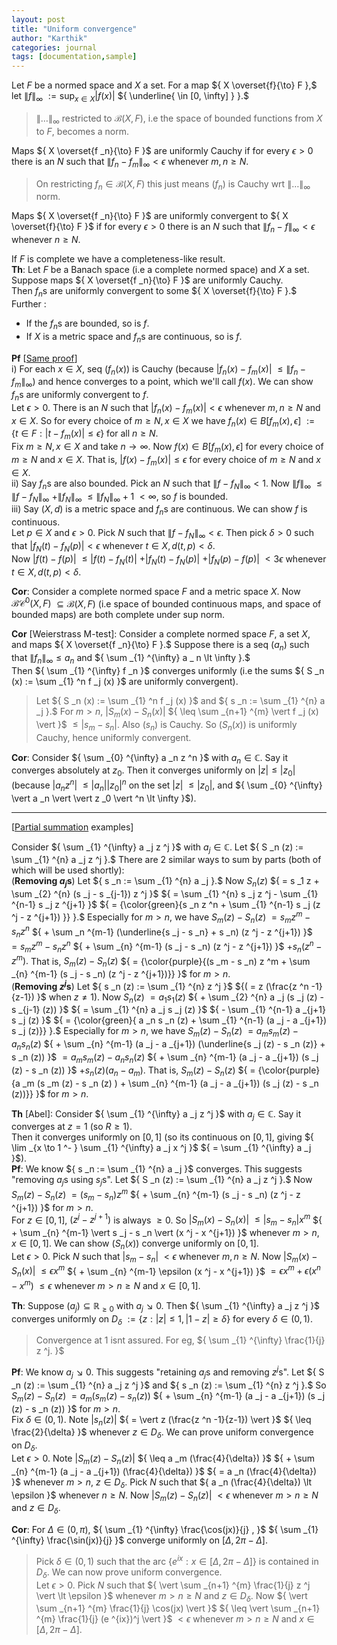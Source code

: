 ```yaml
---
layout: post
title: "Uniform convergence"
author: "Karthik"
categories: journal
tags: [documentation,sample]
---
```


Let ${ F }$ be a normed space and ${ X }$ a set. For a map ${ X \overset{f}{\to} F },$ let ${ \lVert f \rVert _{\infty}  }$ ${ := \sup _{ x \in X} \vert f (x) \vert }$ ${ \underline{ \in [0, \infty] } }.$   
> ${ \lVert \ldots \rVert _{\infty} }$ restricted to ${ \mathcal{B}(X, F) , }$ i.e the space of bounded functions from ${ X }$ to ${ F, }$ becomes a norm. 

Maps ${ X \overset{f _n}{\to} F }$ are uniformly Cauchy if for every ${ \epsilon \gt 0 }$ there is an ${ N }$ such that ${ \lVert f _n - f _m \rVert _{\infty} \lt \epsilon }$ whenever ${ m, n \geq N }.$   
> On restricting ${ f _n \in \mathcal{B}(X, F) }$ this just means ${ (f _n) }$ is Cauchy wrt ${ \lVert \ldots \rVert _{\infty} }$ norm. 

Maps ${ X \overset{f _n}{\to} F }$ are uniformly convergent to ${ X \overset{f}{\to} F }$ if for every ${ \epsilon \gt 0 }$ there is an ${ N }$ such that ${ \lVert f _n - f \rVert _{\infty} \lt \epsilon }$ whenever ${ n \geq N }.$ 

If ${ F }$ is complete we have a completeness-like result.     
**Th**: Let ${ F }$ be a Banach space (i.e a complete normed space) and ${ X }$ a set. Suppose maps ${ X \overset{f _n}{\to} F }$ are uniformly Cauchy.   
Then ${ f _n }$s are uniformly convergent to some ${ X \overset{f}{\to} F }.$ Further :   
* If the ${ f _n }$s are bounded, so is ${ f }.$ 
* If ${ X }$ is a metric space and ${ f _n }$s are continuous, so is ${ f }.$   

**Pf** [[Same proof](https://bvenkatakarthik.github.io/NormsC01)]    
i) For each ${ x \in X },$ seq ${ (f _n (x)) }$ is Cauchy (because ${ \vert f _n (x) - f _ m (x) \vert }$ ${ \leq \lVert f _n - f _m \rVert _{\infty} }$) and hence converges to a point, which we'll call ${ f(x) }.$ We can show ${ f _n }$s are uniformly convergent to ${ f }.$   
Let ${ \epsilon \gt 0 }.$ There is an ${ N }$ such that ${ \vert f _n (x) - f _m (x) \vert \lt \epsilon }$ whenever ${ m, n \geq N }$ and ${ x \in X }.$ So for every choice of ${ m \geq N, x \in X }$ we have ${ f _n (x) \in B[f _m (x), \epsilon] }$ ${ := \lbrace t \in F : \vert t - f _m (x) \vert \leq \epsilon \rbrace }$ for all ${ n \geq N }.$   
Fix ${ m \geq N, x \in X }$ and take ${ n \to \infty.}$ Now ${ f (x) \in B[f _m (x), \epsilon] }$ for every choice of ${ m \geq N }$ and ${ x \in X }.$ That is, ${ \vert f(x) - f _m (x) \vert \leq \epsilon }$ for every choice of ${ m \geq N }$ and ${ x \in X }.$   
ii) Say ${ f _n }$s are also bounded. Pick an ${ N }$ such that ${ \lVert f - f _N \rVert _{\infty} \lt 1 }.$ Now ${ \lVert f \rVert _{\infty} }$ ${ \leq \lVert f - f _N \rVert _{\infty} }$ ${ + \lVert f _N \rVert _{\infty} }$ ${ \leq \lVert f _N \rVert _{\infty} + 1 }$ ${ \lt \infty },$ so ${ f }$ is bounded.   
iii) Say ${ (X,d) }$ is a metric space and ${ f _n }$s are continuous. We can show ${ f }$ is continuous.   
Let ${ p \in X }$ and ${ \epsilon \gt 0 }.$ Pick ${ N }$ such that ${ \lVert f - f _N \rVert _{\infty} \lt \epsilon  }.$ Then pick ${ \delta \gt 0 }$ such that ${ \vert f _N (t) - f _N (p) \vert  \lt \epsilon }$ whenever ${ t \in X, d(t,p) \lt \delta }.$   
Now ${ \vert f (t) - f(p) \vert }$ ${ \leq \vert f (t) - f _N (t) \vert }$ ${ + \vert f _N (t) - f _N (p) \vert }$ ${  + \vert f _N (p) - f (p) \vert }$ ${ \lt 3\epsilon }$ whenever ${ t \in X, d(t,p) \lt \delta }.$ 

**Cor**: Consider a complete normed space ${ F }$ and a metric space ${ X }.$ Now ${ \mathcal{BC} ^{0} (X, F) }$ ${ \subseteq \mathcal{B}(X,F) }$ (i.e space of bounded continuous maps, and space of bounded maps) are both complete under sup norm.  

**Cor** [Weierstrass M-test]: Consider a complete normed space ${ F },$ a set ${ X },$ and maps ${ X \overset{f _n}{\to} F }.$ Suppose there is a seq ${ (a _n) }$ such that ${ \lVert f _n \rVert _{\infty} \leq a _n }$ and ${ \sum _{1} ^{\infty} a _ n \lt \infty }.$   
Then ${ \sum _{1} ^{\infty} f _n }$ converges uniformly (i.e the sums ${ S _n (x) := \sum _{1} ^n f _j (x) }$ are uniformly convergent).   
> Let ${ S _n (x) := \sum _{1} ^n f _j (x) }$ and ${ s _n := \sum _{1} ^{n} a _j }.$ For ${ m \gt n ,}$ ${ \vert S _m (x) - S _n (x) \vert }$ ${ \leq \sum _{n+1} ^{m} \vert f _j (x) \vert }$ ${ \leq \vert s _m - s _n \vert }.$ Also ${ (s _n) }$ is Cauchy. So ${ (S _n (x)) }$ is uniformly Cauchy, hence uniformly convergent.  

**Cor**: Consider ${ \sum _{0} ^{\infty} a _n z ^n }$ with ${ a _n \in \mathbb{C} }.$ Say it converges absolutely at ${ z _0 }.$ Then it converges uniformly on ${ \vert z \vert \leq \vert z _0 \vert }$ (because ${ \vert a _n z ^n \vert }$ ${ \leq \vert a _n \vert \vert  z _0 \vert ^n }$ on the set ${ \vert z \vert }$ ${ \leq \vert  z _0 \vert },$ and ${ \sum _{0} ^{\infty} \vert a _n \vert \vert z _0 \vert ^n \lt \infty }$). 

---

[[Partial summation](https://bvenkatakarthik.github.io/PartialSummation) examples]  

Consider ${ \sum _{1} ^{\infty} a _j z ^j }$ with ${ a _j \in \mathbb{C} }.$ Let ${ S _n (z) := \sum _{1} ^{n} a _j z ^j }.$ There are ${ 2 }$ similar ways to sum by parts (both of which will be used shortly):    
(**Removing ${ a _j }$s**) Let ${ s _n := \sum _{1} ^{n} a _j }.$ Now ${ S _n (z) }$ ${ = s _1 z + \sum _{2} ^{n} (s _j - s _{j-1}) z ^j }$ ${ = \sum _{1} ^{n} s _j z ^j - \sum _{1} ^{n-1} s _j z ^{j+1} }$ ${ = {\color{green}{s _n z ^n + \sum _{1} ^{n-1} s _j (z ^j - z ^{j+1}) }}  }.$ Especially for ${ m \gt n },$ we have ${ S _m (z) - S _n (z) }$ ${ = s _m z ^m - s _n z ^n }$ ${ + \sum _n ^{m-1} (\underline{s _j - s _n} + s _n) (z ^j - z ^{j+1}) }$ ${ = s _m z ^m - s _n z ^n }$ ${ + \sum _{n} ^{m-1} (s _j - s _n) (z ^j - z ^{j+1}) }$ ${ + s _n (z ^n - z ^m) }.$ That is, ${ S _m (z) - S _n (z) }$ ${ = {\color{purple}{(s _m - s _n) z ^m + \sum _{n} ^{m-1} (s _j - s _n) (z ^j - z ^{j+1})}}  }$ for ${ m \gt n }.$       
(**Removing ${ z ^j }$s**) Let ${ s _n (z) := \sum _{1} ^{n} z ^j }$ ${( = z (\frac{z ^n -1}{z-1}) }$ when ${ z \neq 1 ) }.$ Now ${ S _n (z) }$ ${ = a _1 s _1 (z) }$ ${ + \sum _{2} ^{n} a _j (s _j (z) - s _{j-1} (z)) }$ ${ = \sum _{1} ^{n} a _j s _j (z) }$ ${ - \sum _{1} ^{n-1} a _{j+1} s _j (z)  }$ ${ = {\color{green}{ a _n s _n (z) + \sum _{1} ^{n-1} (a _j - a _{j+1}) s _j (z)}}  }.$ Especially for ${ m \gt n ,}$ we have ${ S _m (z) - S _n (z) }$ ${ = a _m s _m (z) - a _n s _n (z) }$ ${ + \sum _{n} ^{m-1} (a _j - a _{j+1}) (\underline{s _j (z) - s _n (z)} + s _n (z)) }$ ${ = a _m s _m (z) - a _n s _n (z)  }$ ${ + \sum _{n} ^{m-1} (a _j - a _{j+1}) (s _j (z) - s _n (z)) }$ ${ + s _n (z) (a _n - a _m) }.$ That is, ${ S _m (z) - S _n (z)  }$ ${ = {\color{purple}{a _m (s _m (z) - s _n (z) ) + \sum _{n} ^{m-1} (a _j - a _{j+1}) (s _j (z) - s _n (z))}} }$ for ${ m \gt n }.$ 

**Th** [Abel]: Consider ${ \sum _{1} ^{\infty} a _j z ^j }$ with ${ a _j \in \mathbb{C} }.$ Say it converges at ${ z = 1 }$ (so ${ R \geq 1 }$).   
Then it converges uniformly on ${ [0,1] }$ (so its continuous on ${ [0,1] },$ giving ${ \lim _{x \to 1 ^-  } \sum _{1} ^{\infty} a _j x ^j }$ ${ = \sum _{1} ^{\infty} a _j }$).   
**Pf**: We know ${ s _n := \sum _{1} ^{n} a _j }$ converges. This suggests "removing ${ a _j }$s using ${ s _j }$s". Let ${ S _n (z) := \sum _{1} ^{n} a _j z ^j }.$ Now ${ S _m (z) - S _n (z) }$ ${ = (s _m - s _n) z ^m }$ ${ + \sum _{n} ^{m-1} (s _j - s _n) (z ^j - z ^{j+1}) }$ for ${ m \gt n }.$   
For ${ z \in [0,1] },$ ${ (z ^j - z ^{j+1}) }$ is always ${ \geq 0 }.$ So ${ \vert S _m (x) - S _n (x) \vert }$ ${ \leq \vert s _m - s _n \vert x ^m }$ ${ + \sum _{n} ^{m-1} \vert s _j - s _n \vert (x ^j - x ^{j+1}) }$ whenever ${ m \gt n, }$ ${ x \in [0,1] }.$ We can show ${ (S _n (x)) }$ converge uniformly on ${ [0,1] }.$   
Let ${ \epsilon \gt 0 }.$ Pick ${ N }$ such that ${ \vert s _m - s _n \vert }$ ${ \lt \epsilon }$ whenever ${ m,n \geq N }.$ Now ${ \vert S _m (x) - S _n (x) \vert }$ ${ \leq \epsilon x ^m  }$ ${ + \sum _{n} ^{m-1} \epsilon (x ^j - x ^{j+1}) }$ ${ = \epsilon x ^m + \epsilon (x ^n - x ^m)  }$ ${ \leq  \epsilon }$ whenever ${ m \gt n \geq N }$ and ${ x \in [0,1] }.$ 

**Th**: Suppose ${ (a _j) \subseteq \mathbb{R} _{\geq 0} }$ with ${ a _j \searrow 0 }.$ Then ${ \sum _{1} ^{\infty} a _j z ^j }$ converges uniformly on ${ D _{\delta} }$ ${ := \lbrace z : \vert z \vert \leq 1, \vert 1-z \vert \geq \delta \rbrace }$ for every ${ \delta \in (0,1) }.$   
> Convergence at ${ 1 }$ isnt assured. For eg, ${ \sum _{1} ^{\infty} \frac{1}{j} z ^j. }$ 

**Pf**: We know ${ a _j \searrow 0 . }$ This suggests "retaining ${ a _j }$s and removing ${ z ^j }$s". Let ${ S _n (z) := \sum _{1} ^{n} a _j z ^j }$ and ${ s _n (z) := \sum _{1} ^{n} z ^j }.$ So ${ S _m (z) - S _n (z) }$ ${ = a _m (s _m (z) - s _n (z) ) }$ ${ + \sum _{n} ^{m-1} (a _j - a _{j+1}) (s _j (z) - s _n (z)) }$ for ${ m \gt n }.$   
Fix ${ \delta \in (0,1) }.$ Note ${ \vert s _n (z) \vert }$ ${ = \vert z (\frac{z ^n -1}{z-1}) \vert }$ ${ \leq \frac{2}{\delta} }$ whenever ${ z \in D _{\delta} }.$ We can prove uniform convergence on ${ D _{\delta} }.$   
Let ${ \epsilon \gt 0 }.$ Note ${ \vert S _m (z) - S _n (z) \vert }$ ${ \leq a _m (\frac{4}{\delta}) }$ ${ + \sum _{n} ^{m-1} (a _j - a _{j+1}) (\frac{4}{\delta}) }$ ${ = a _n (\frac{4}{\delta}) }$ whenever ${ m \gt n, }$ ${ z \in D _{\delta} }.$ Pick ${ N }$ such that ${ a _n (\frac{4}{\delta}) \lt \epsilon }$ whenever ${ n \geq N }.$ Now ${ \vert S _m (z) - S _n (z) \vert }$ ${ \lt \epsilon }$ whenever ${ m \gt n \geq N }$ and ${ z \in D _{\delta} }.$ 

**Cor**: For ${ \Delta \in (0, \pi) },$ ${ \sum _{1} ^{\infty} \frac{\cos(jx)}{j} , }$ ${ \sum _{1} ^{\infty} \frac{\sin(jx)}{j} }$ converge uniformly on ${ [\Delta, 2\pi - \Delta] }.$   
> Pick ${ \delta \in (0,1) }$ such that the arc ${ \lbrace e ^{ix} : x \in [\Delta, 2\pi - \Delta] \rbrace }$ is contained in ${ D _{\delta} }.$ We can now prove uniform convergence.    
> Let ${ \epsilon \gt 0 }.$ Pick ${ N }$ such that ${ \vert \sum _{n+1} ^{m} \frac{1}{j} z ^j \vert \lt \epsilon }$ whenever ${ m \gt n \geq N }$ and ${ z \in D _{\delta} }.$ Now ${ \vert \sum _{n+1} ^{m} \frac{1}{j} \cos(jx)  \vert }$ ${ \leq \vert \sum _{n+1} ^{m} \frac{1}{j} (e ^{ix})^j \vert  }$ ${ \lt \epsilon }$ whenever ${ m \gt n \geq N }$ and ${ x \in [\Delta, 2\pi - \Delta] }.$ 

